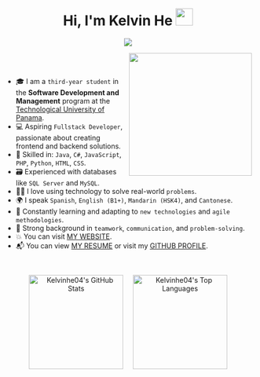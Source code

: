 <h1 align="center">Hi, I'm Kelvin He <img src="https://media.giphy.com/media/hvRJCLFzcasrR4ia7z/giphy.gif" width="35"></h1>

<p align="center">
  <a href="https://github.com/kelvinhe04/readme-typing-svg">
    <img src="https://readme-typing-svg.herokuapp.com?font=Time+New+Roman&color=%23F85D7F&size=25&center=true&vCenter=true&width=700&height=100&lines=Software+Development+Student+@+UTP;Aspiring+Fullstack+Developer;Teamwork+%7C+Adaptability+%7C+Problem+Solving;Skilled+in+Java,+C%23,+JS,+PHP,+Python;Database+Management:+SQL+Server,+MySQL;Always+learning+new+technologies">
  </a>
</p>

<picture>
  <img align="right" src="https://github.com/7oSkaaa/7oSkaaa/blob/main/Images/Right_Side.gif?raw=true" width="250px">
</picture>

<br><br>

- 🎓 I am a `third-year student` in the **Software Development and Management** program at the [Technological University of Panama](https://utp.ac.pa/).
- 💻 Aspiring `Fullstack Developer`, passionate about creating frontend and backend solutions.
- 🔧 Skilled in: `Java`, `C#`, `JavaScript`, `PHP`, `Python`, `HTML`, `CSS`.
- 🗃️ Experienced with databases like `SQL Server` and `MySQL`.
- 👨‍💻 I love using technology to solve real-world `problems`.
- 🌍 I speak `Spanish`, `English (B1+)`, `Mandarin (HSK4)`, and `Cantonese`.
- 🌱 Constantly learning and adapting to `new technologies` and `agile methodologies`.
- 🤝 Strong background in `teamwork`, `communication`, and `problem-solving`.
- :boom: You can visit [MY WEBSITE](https://cutt.ly/Ahmed_Hossam_Website).
- 📬 You can view [MY RESUME](https://github.com/kelvinhe04/kelvinhe04/raw/main/Kelvin_He_CV.pdf) or visit my [GITHUB PROFILE](https://github.com/kelvinhe04).
<br>




<p align="center">
  <img alt="Kelvinhe04's GitHub Stats" 
       src="https://github-readme-stats.vercel.app/api/?username=kelvinhe04&show_icons=true&include_all_commits=true&count_private=true&theme=react&hide_border=true&bg_color=1F222E&title_color=F85D7F&icon_color=F8D866" 
       height="192px" />
  &nbsp;&nbsp;&nbsp;
  <img alt="Kelvinhe04's Top Languages" 
       src="https://github-readme-stats.vercel.app/api/top-langs/?username=kelvinhe04&langs_count=8&layout=compact&theme=react&hide_border=true&bg_color=1F222E&title_color=F85D7F&icon_color=F8D866" 
       height="192px" />
</p>
